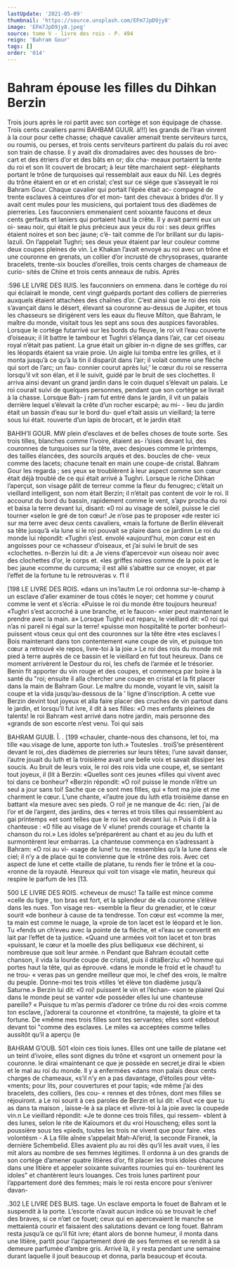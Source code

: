 ```yaml
---
lastUpdate: '2021-05-09'
thumbnail: 'https://source.unsplash.com/EFm7JpD9jy8'
image: 'EFm7JpD9jy8.jpeg'
source: tome V - livre des rois - P. 494
reign: 'Bahram Gour'
tags: []
order: '014'
---
```


# Bahram épouse les filles du Dihkan Berzin

Trois jours après le roi partit avec son cortège et son équipage de chasse. Trois cents cavaliers parmi
BAHBAM GUUR. à!!!) les grands de l’Iran vinrent à la cour pour cette
chasse; chaque cavalier amenait trente serviteurs turcs, ou roumis, ou perses, et trois cents serviteurs partirent du palais du roi avec son train de chasse. Il y avait dix dromadaires avec des housses de bro- cart et des étriers d’or et des bâts en or; dix cha-
meaux portaient la tente du roi et son lit couvert
de brocart; à leur tête marchaient sept- éléphants
portant le trône de turquoises qui ressemblait aux eaux du Nil. Les degrés du trône étaient en or et en cristal; c’est sur ce siége que s’asseyait le roi Bahram
Gour. Chaque cavalier qui portait l’épée était ac- compagné de trente esclaves à ceintures d’or et mon-
tant des chevaux à brides d’or. Il y avait cent mules
pour les musiciens, qui portaient tous des diadèmes
de pierreries. Les fauconniers emmenaient cent
soixante faucons et deux cents gerfauts et laniers qui
portaient haut la crête. Il y avait parmi eux un oi-
seau noir, qui était le plus précieux aux yeux du roi :
ses deux griffes étaient noires et son bec jaune; c’é-
tait comme de l’or brillant sur du lapis-lazuli. On
l’appelait Tughri; ses deux yeux étaient par leur
couleur comme deux coupes pleines de vin. Le Khakan l’avait envoyé au roi avec un trône et une
couronne en grenats, un collier d’or incrusté de chrysoprases, quarante bracelets, trente-six boucles d’oreilles, trois cents charges de chameaux de curio- sités de Chine et trois cents anneaux de rubis. Après

:596 LE LIVRE DES llUlS.
les fauconniers on emmena. dans le cortége du roi qui éclairait le monde, cent vingt guépards portant des colliers de pierreries auxquels étaient attachées des chaînes d’or.
C’est ainsi que le roi des rois s’avançait dans le
désert, élevant sa couronne au-dessus de Jupiter, et
tous les chasseurs se dirigèrent vers les eaux du
fleuve Milton, que Bahram, le maître du monde,
visitait tous les sept ans sous des auspices favorables.
Lorsque le cortége futarrivé sur les bords du fleuve,
le roi vit l’eau couverte d’oiseaux; il lit battre le
tambour et Tughri s’élança dans l’air, car cet oiseau
royal n’était pas patient. La grue était un gibier in-n
digne de ses griffes, car les léopards étaient sa vraie
proie. Un aigle lui tomba entre les grilles, et il monta jusqu’à ce qu’à la tin il disparût dans l’air;
il volait comme une flèche qui sort de l’arc; un fau- connier courut après lui;’ le cœur du roi se resserra lorsqu’il vit son élan, et il le suivit, guidé par le
bruit de ses clochettes. Il arriva ainsi devant un grand jardin dans le coin duquel s’élevait un palais.
Le roi courait suivi de quelques personnes, pendant que son cortège se livrait à la chasse. Lorsque Bah- j ram fut entré dans le jardin, il vit un palais derrière lequel s’élevait la crête d’un rocher escarpé; au mi- -
lieu du jardin était un bassin d’eau sur le bord du- quel e’tait assis un vieillard; la terre sous lui était. rouverte d’un lapis de brocart, et le jardin était

BAHlH’ll GOUR. MW plein d’esclaves et de belles choses de toute sorte.
Ses trois tilles, blanches comme l’ivoire, étaient as- i’sises devant lui, des couronnes de turquoises sur la
tête, avec desjoues comme le printemps, des tailles élancées, des sourcils arqués et des. boucles de che-
veux comme des lacets; chacune tenait en main une coupe-de cristal. Bahram Gour les regarda ; ses yeux se troublèrent à leur aspect comme son cœur était
déjà troublé de ce qui était arrivé à Tughri.
Lorsque le riche Dihkan l’aperçut, son visage
pâlit de terreur comme la fleur du fenugrec; c’était
un vieillard intelligent, son nom était Berzin; il n’était pas content de voir le roi. Il accourut du
bord du bassin, rapidement comme le vent, s’apv procha du roi et baisa la terre devant lui, disant: «0 roi au visage de soleil, puisse le ciel tourner «selon le gré de ton cœur! Je n’ose pas te proposer
«de rester ici sur ma terre avec deux cents cavaliers, «mais la fortune de Berlin élèverait sa tête jusqu’à
«la lune si le roi pouvait se plaire dans ce jardinm Le roi du monde lui répondit: «Tughri s’est. envolé «aujourd’hui, mon cœur est en angoisses pour ce «chasseur d’oiseaux, et j’ai suivi le bruit de ses «clochettes. n-Berzin lui dit: a Je viens d’apercevoir
«un oiseau noir avec des clochettes d’or, le corps et.
«les griffes noires comme de la poix et le bec jaune «comme du curcuma; il est allé s’abattre sur ce
«noyer, et par l’effet de la fortune tu le retrouveras
v. f1 il

[198 LE LIVRE DES ROIS.
«dans un ins’lautm Le roi ordonna sur-le-champ à
un esclave d’aller examiner de tous côtés le noyer;
cet homme y courut comme le vent et s’écria: «Puisse le roi du monde être toujours heureux! «Tughri s’est accroché à une branche, et le faucon- «nier peut maintenant le prendre avec la main. a»
Lorsque Tughri eut reparu, le vieillard dit: «0 roi qui n’as ni pareil ni égal sur la terre!
«puisse mon hospitalité te porter bonheurl- puissent «tous ceux qui ont des couronnes sur la tête être «tes esclaves l Bois maintenant dans ton contentement «une coupe de vin, et puisque ton cœur a retrouvé
«le repos, livre-toi à la joie.» Le roi des rois du monde mit pied à terre auprès de ce bassin et le vieillard en fut tout heureux.
Dans ce moment arrivèrent le Destour du roi, les chefs de l’armée et le trésorier. Benin fit apporter
du vin rouge et des coupes, et commença par boire à la santé du "roi; ensuite il alla chercher une
coupe en cristal et la fit placer dans la main de Bahram Gour. Le maître du monde, voyant le vin, saisit la coupe et la vida jusqu’au-dessous de la
’ ligne d’inscription. A cette vue Berzin devint tout
joyeux et alla faire placer des cruches de vin partout dans le jardin, et lorsqu’il fut ivre, il dit à ses filles:
«O mes enfants pleines de talents! le roi Bahram «est arrivé dans notre jardin, mais personne des «grands de son escorte n’est venu. Toi qui sais

BAHRAM GUUB. Î. . [199 «chauler, chante-nous des chansons, let toi, ma tille «au.visage de lune, apporte ton luth.» Toutesles .
troiS’se présentèrent devant le roi,.des diadèmes de pierreries sur leurs têtes; l’une savait danser, l’autre
jouait du luth et la troisième avait une belle voix et savait dissiper les soucis. Au bruit de leurs voix, le roi des rois vida une coupe, et, se sentant tout
joyeux, il (lit à Berzin: «Quelles sont ces jeunes «filles qui vivent avec toi dans ce bonheur? «Berzin répondit: «O roi! puisse le monde n’être un seul
a jour sans toi! Sache que ce sont mes filles, qui « font ma joie et me charment le cœur. L’une chante, «l’autre joue du luth etla troisième danse en battant
«la mesure avec ses pieds. O roi! je ne manque de 4c: rien, j’ai de l’or et de l’argent, des jardins, des
« terres et trois tilles qui ressemblent au gai printemps «et sont telles que le roi les voit devant lui. n
Puis il dit à la chanteuse : «0 fille au visage de V «lune! prends courage et chante la chanson du roi.» Les idoles se’préparèrent au chant et au jeu du
luth et surmontèrent leur embarras. La chanteuse commença en s’adressant à Bahram: «O roi au vi-
«sage de lune! tu ne. ressembles qu’à la lune dans
«le ciel; il n’y a de place qui te convienne que le «trône des rois. Avec cet aspect de lune et cette «taille de platane, tu rends fier le trône et la cou- «ronne de la royauté. Heureux qui voit ton visage «le matin, heureux qui respire le parfum de les
[13.

500 LE LIVRE DES ROIS.
«cheveux de musc! Ta taille est mince comme «celle du tigre , ton bras est fort, et la splendeur de «la couronne s’élève dans les nues. Ton visage res-
«semble la fleur du grenadier, et le cœur sourit «de bonheur à cause de ta tendresse. Ton cœur est «comme la mer, ta main est comme le nuage, la «proie de ton lacet est le léopard et le lion. Tu «fends un ch’eveu avec la pointe de ta flèche, et «l’eau se convertit en lait par l’effet de ta justice. «Quand une armées voit ton lacet et ton bras «puissant, le cœur et la moelle des plus belliqueux «se déchirent, si nombreuse que soit leur armée. n
Pendant que Bahram écoutait cette chanson, il vida la lourde coupe de cristal, puis il ditàBerziu: «0 homme qui portes haut la tête, qui as éprouvé.
«dans le monde le froid et le chaud! tu ne trou-
« veras pas un gendre meilleur que moi, le chef des
«rois, le maître du peuple. Donne-moi tes trois «tilles ’et élève ton diadème jusqu’à Saturne.»
Berzin lui dit: «0 roi! puissent le vin et l’échan-
«son te plairel Qui dans le monde peut se vanter «de posséder elles lui une chanteuse pareille?
« Puisque tu m’as permis d’adorer ce trône du roi des
«rois comme ton esclave, j’adorerai ta couronne et «tonitrône, ta majesté, ta gloire et ta fortune. De «même mes trois filles sont tes servantes; elles sont
«debout devant toi "comme des esclaves. Le miles «a acceptées comme telles aussitôt qu’il a aperçu (le

BAHRAM G’OUB. 501 «loin ces tiois lunes. Elles ont une taille de platane
«et un teint d’ivoire, elles sont dignes du trône et
«sqront un ornement pour la couronne. le dirai «maintenant ce que je possède en secret,je dirai le «bien et le mal au roi du monde. ll y a enfermées «dans mon palais deux cents charges de chameaux, «s’il n’y en a pas davantage, d’étoiles pour vête-
«ments; pour lits, pour couvertures et pour tapis; «de même j’ai des bracelets, des colliers, (les cou-
« rennes et des trônes, dont mes filles se réjouiront. a
Le roi sourit à ces paroles de Berzin et lui dit: «Tout «ce que tu as dans ta maison , laisse-le à sa place et «livre-toi à la joie avec la coupede vin.n Le vieillard répondit: «Je te donne ces trois filles, qui ressem- «blent à des lunes, selon le rite de Kaïoumors et du «roi Houscheng; elles sont la poussière sous tes «pieds, toutes les trois ne vivent que pour faire. «tes volontésm - A
La fille aînée s’appelait Mah-Al’erid, la seconde
Firanek, la dernière Schembelid. Elles avaient plu au roi dès qu’il les avait vues, il les mit alors au nombre de ses femmes légitimes. Il ordonna à un des grands de son cortége d’amener quatre litières
d’or, fit placer les trois idoles chacune dans une litière et appeler soixante suivantes roumies qui en- tourèrent les idoles" et chantèrent leurs louanges. Ces trois lunes partirent pour l’appartement doré des femmes; mais le roi resta encore pour s’enivrer davan-

.302 LE LIVRE DES BUIS.
tage. Un esclave emporta le fouet de Bahram et le suspendit à la porte. L’escorte n’avait aucun indice
où se trouvait le chef des braves, si ce n’œt ce fouet;
ceux qui en apercevaient le manche se mettaientà courir et faisaient des salutations devant ce long fouet. Bahram resta jusqu’à ce qu’il fût ivre; étant
alors de bonne humeur, il monta dans une litière, partit pour l’appartement doré de ses femmes et se rendit à sa demeure parfumée d’ambre gris. Arrivé
là, il y resta pendant une semaine durant laquelle il
jouit beaucoup et donna, parla beaucoup et écouta.
